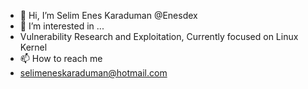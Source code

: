 - 👋 Hi, I’m Selim Enes Karaduman @Enesdex 
- 👀 I’m interested in ...
- Vulnerability Research and Exploitation, Currently focused on Linux Kernel
- 📫 How to reach me 
- selimeneskaraduman@hotmail.com

<!---
Enesdex/Enesdex is a ✨ special ✨ repository because its `README.md` (this file) appears on your GitHub profile.
You can click the Preview link to take a look at your changes.
--->
